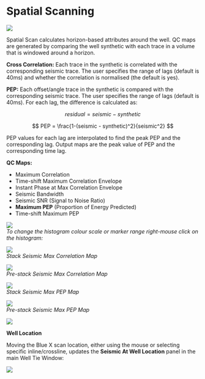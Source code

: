 # Spatial Scanning

![](../../../.gitbook/assets/250_interpretation.png)

Spatial Scan calculates horizon-based attributes around the well. QC maps are generated by comparing the well synthetic with each trace in a volume that is windowed around a horizon.

**Cross Correlation:** Each trace in the synthetic is correlated with the corresponding seismic trace. The user specifies the range of lags \(default is 40ms\) and whether the correlation is normalised \(the default is yes\).

**PEP:** Each offset/angle trace in the synthetic is compared with the corresponding seismic trace. The user specifies the range of lags \(default is 40ms\). For each lag, the difference is calculated as:

$$
residual = seismic - synthetic
$$

$$
PEP = \frac{1-(seismic - synthetic)^2}{seismic^2}
$$

PEP values for each lag are interpolated to find the peak PEP and the corresponding lag. Output maps are the peak value of PEP and the corresponding time lag.

**QC Maps:**

* Maximum Correlation
* Time-shift Maximum Correlation Envelope
* Instant Phase at Max Correlation Envelope
* Seismic Bandwidth
* Seismic SNR \(Signal to Noise Ratio\)
* **Maximum PEP** \(Proportion of Energy Predicted\)
* Time-shift Maximum PEP

![](../../../.gitbook/assets/251_interpretation.png)  
_To change the histogram colour scale or marker range right-mouse click on the histogram:_

![](../../../.gitbook/assets/252_interpretation.png)  
_Stack Seismic Max Correlation Map_

![](../../../.gitbook/assets/253_interpretation.png)  
_Pre-stack Seismic Max Correlation Map_

![](../../../.gitbook/assets/254_interpretation.png)  
_Stack Seismic Max PEP Map_

![](../../../.gitbook/assets/255_interpretation.png)  
_Pre-stack Seismic Max PEP Map_

![](../../../.gitbook/assets/256_interpretation.png)

**Well Location**

Moving the Blue X scan location, either using the mouse or selecting specific inline/crossline, updates the **Seismic At Well Location** panel in the main Well Tie Window:

![](../../../.gitbook/assets/257_interpretation.png)

